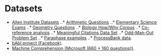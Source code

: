 # Datasets

* [Allen Institute Datasets](http://allenai.org/)
..* [Arithmetic Questions](http://allenai.org/data.html)
..* [Elementary Science Exams](http://allenai.org/data.html)
..* [Geometry Questions](http://allenai.org/data.html)
..* [Biology How/Why Corpus](http://allenai.org/data.html)
..* [Co-reference analysis](http://allenai.org/data.html)
..* [Meaningful Citations Data Set](http://allenai.org/data.html)
..* [Odd-Man-Out Problem Set](http://allenai.org/data.html)
..* [Paraphase examples](http://allenai.org/data.html)
..* [ProcessBank data](http://allenai.org/data.html).
* [bAbI project (Facebook)](https://research.facebook.com/researchers/1543934539189348).
* [Machine Comprehension (Microsoft (660 + 160 questions))](http://research.microsoft.com/en-us/um/redmond/projects/mctest/).
